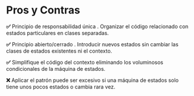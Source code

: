 # Pros y Contras
**✅** Principio de responsabilidad única . Organizar el código relacionado con estados particulares en clases separadas.

**✅**  Principio abierto/cerrado . Introducir nuevos estados sin cambiar las clases de estados existentes ni el contexto.

**✅** Simplifique el código del contexto eliminando los voluminosos condicionales de la máquina de estados.

**❌** Aplicar el patrón puede ser excesivo si una máquina de estados solo tiene unos pocos estados o cambia rara vez.
